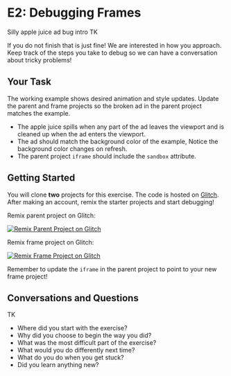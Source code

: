 # E2: Debugging Frames

Silly apple juice ad bug intro TK

If you do not finish that is just fine! We are interested in how you approach. Keep track of the steps you take to debug so we can have a conversation about tricky problems!

## Your Task

The working example shows desired animation and style updates. Update the parent and frame projects so the broken ad in the parent project matches the example.

- The apple juice spills when any part of the ad leaves the viewport and is cleaned up when the ad enters the viewport.
- The ad should match the background color of the example, Notice the background color changes on refresh.
- The parent project `iframe` should include the `sandbox` attribute.

## Getting Started

You will clone **two** projects for this exercise. The code is hosted on [Glitch](https://glitch.com/). After making an account, remix the starter projects and start debugging! 

Remix parent project on Glitch: 

[![Remix Parent Project on Glitch](https://cdn.glitch.com/2703baf2-b643-4da7-ab91-7ee2a2d00b5b%2Fremix-button.svg)](https://glitch.com/edit/#!/remix/debugging-parent) 

Remix frame project on Glitch: 

[![Remix Frame Project on Glitch](https://cdn.glitch.com/2703baf2-b643-4da7-ab91-7ee2a2d00b5b%2Fremix-button.svg)](https://glitch.com/edit/#!/remix/debugging-frame)

Remember to update the `iframe` in the parent project to point to your new frame project!

## Conversations and Questions

TK

- Where did you start with the exercise?
- Why did you choose to begin the way you did?
- What was the most difficult part of the exercise?
- What would you do differently next time?
- What do you do when you get stuck?
- Did you learn anything new?





